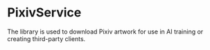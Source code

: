 # PixivService
 The library is used to download Pixiv artwork for use in AI training or creating third-party clients.
